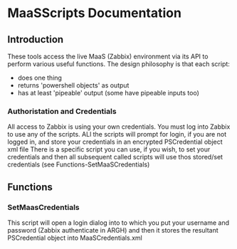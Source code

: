 # MaaSScripts Documentation

## Introduction

These tools access the live MaaS (Zabbix) environment via its API to perform various useful functions.
The design philosophy is that each script: 
  * does one thing
  * returns 'powershell objects' as output
  * has at least 'pipeable' output (some have pipeable inputs too)

### Authoristation and Credentials

All access to Zabbix is using your own credentials.
You must log into Zabbix to use any of the scripts.
ALl the scripts will prompt for login, if you are not logged in, and store your credentials in an encrypted PSCredential object xml file
There is a specific script you can use, if you wish, to set your credentials and then all subsequent called scripts will use thos stored/set credentials (see Functions-SetMaaSCredentials)



## Functions

### SetMaasCredentials

This script will open a login dialog into to which you put your username and password (Zabbix authenticate in ARGH) and then it stores the resultant PSCredential object into MaaSCredentials.xml




